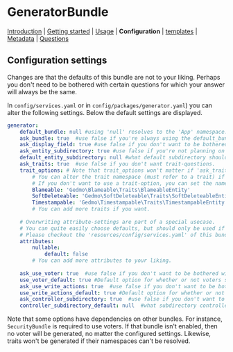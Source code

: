 GeneratorBundle
===============

 [Introduction](Introduction.md#GeneratorBundle)
| [Getting started](getting_started.md#GeneratorBundle)
| [Usage](usage.md#GeneratorBundle)
| **Configuration**
| [templates](templates.md#GeneratorBundle)
| [Metadata](metadata.md#GeneratorBundle)
| [Questions](questions.md#GeneratorBundle)

## Configuration settings

Changes are that the defaults of this bundle are not to your liking. 
Perhaps you don't need to be bothered with 
certain questions for which your answer will always be the same.

In `config/services.yaml` or in `config/packages/generator.yaml`) you can
alter the following settings. Below the default settings are displayed.
```yaml
generator:
    default_bundle: null #using 'null' resolves to the 'App' namespace.
    ask_bundle: true  #use false if you're always using the default_bundle.
    ask_display_field: true #use false if you don't want to be bothered what field to use for __toString in entities.
    ask_entity_subdirectory: true #use false if you're not planning on using subdirectories for entities.
    default_entity_subdirectory: null #what default subdirectory should be used for entities?
    ask_traits: true  #use false if you don't want trait-questions.
    trait_options: # Note that trait_options won't matter if 'ask_traits' is set to false.
        # You can alter the trait namespace (must refer to a trait) if you want to use a different one.
        # If you don't want to use a trait-option, you can set the namespace to null.
        Blameable: 'Gedmo\Blameable\Traits\BlameableEntity'
        SoftDeleteable: 'Gedmo\SoftDeleteable\Traits\SoftDeleteableEntity'
        Timestampable: 'Gedmo\Timestampable\Traits\TimestampableEntity'
        # You can add more traits if you want.
    
    # Overwriting attribute-settings are part of a special usecase.
    # You can quite easily choose defaults, but should only be used if you have a good understanding of how these settings work.
    # Please checkout the 'resources/config/services.yaml' of this bundle for more info about attribute-settings.
    attributes:
        nullable:
            default: false
        # You can add more attributes to your liking.   
        
    ask_use_voter: true  #use false if you don't want to be bothered with this question.
    use_voter_default: true #Default option for whether or not voters should be used.
    ask_use_write_actions: true  #use false if you don't want to be bothered with this question.
    use_write_actions_default: true #Default option for whether or not write actions (new, edit, delete) should be used.
    ask_controller_subdirectory: true  #use false if you don't want to be bothered with the question what subdirectory a controller should use
    controller_subdirectory_default: null  #what subdirectory controllers should use by default.
```

Note that some options have dependencies on other bundles.
For instance,  `SecurityBundle` is required to use voters. If that
bundle isn't enabled, then no voter will be generated, no matter the configured
settings.
Likewise, traits won't be generated if their namespaces can't be resolved.

